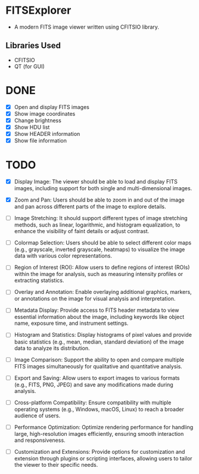# FITSExplorer

* A modern FITS image viewer written using CFITSIO library.

## Libraries Used

* CFITSIO
* QT (for GUI)

# DONE

- [x] Open and display FITS images
- [x] Show image coordinates
- [x] Change brightness
- [x] Show HDU list
- [x] Show HEADER information
- [x] Show file information

# TODO

- [x] Display Image: The viewer should be able to load and display FITS images, including support for both single and multi-dimensional images.

- [x] Zoom and Pan: Users should be able to zoom in and out of the image and pan across different parts of the image to explore details.

- [ ] Image Stretching: It should support different types of image stretching methods, such as linear, logarithmic, and histogram equalization, to enhance the visibility of faint details or adjust contrast.

- [ ] Colormap Selection: Users should be able to select different color maps (e.g., grayscale, inverted grayscale, heatmaps) to visualize the image data with various color representations.

- [ ] Region of Interest (ROI): Allow users to define regions of interest (ROIs) within the image for analysis, such as measuring intensity profiles or extracting statistics.

- [ ] Overlay and Annotation: Enable overlaying additional graphics, markers, or annotations on the image for visual analysis and interpretation.

- [ ] Metadata Display: Provide access to FITS header metadata to view essential information about the image, including keywords like object name, exposure time, and instrument settings.

- [ ] Histogram and Statistics: Display histograms of pixel values and provide basic statistics (e.g., mean, median, standard deviation) of the image data to analyze its distribution.

- [ ] Image Comparison: Support the ability to open and compare multiple FITS images simultaneously for qualitative and quantitative analysis.

- [ ] Export and Saving: Allow users to export images to various formats (e.g., FITS, PNG, JPEG) and save any modifications made during analysis.

- [ ] Cross-platform Compatibility: Ensure compatibility with multiple operating systems (e.g., Windows, macOS, Linux) to reach a broader audience of users.

- [ ] Performance Optimization: Optimize rendering performance for handling large, high-resolution images efficiently, ensuring smooth interaction and responsiveness.

- [ ] Customization and Extensions: Provide options for customization and extension through plugins or scripting interfaces, allowing users to tailor the viewer to their specific needs.

